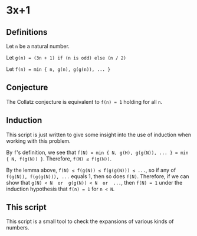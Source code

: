 # 3x+1

## Definitions

Let `n` be a natural number.

Let `g(n) = (3n + 1) if (n is odd) else (n / 2)`

Let `f(n) = min { n, g(n), g(g(n)), ... }`

## Conjecture

The Collatz conjecture is equivalent to `f(n) = 1` holding for all `n`.

## Induction

This script is just written to give some insight into the use of induction when working with this problem.

By `f`'s definition, we see that `f(N) = min { N, g(H), g(g(N)), ... } = min { N, f(g(N)) }`. Therefore, `f(N) ≤ f(g(N))`.

By the lemma above, `f(N) ≤ f(g(N)) ≤ f(g(g(N))) ≤ ...`, so if any of `f(g(N)), f(g(g(N))), ...` equals 1, then so does `f(N)`. Therefore, if we can show that `g(N) < N  or  g(g(N)) < N  or  ...`, then `f(N) = 1` under the induction hypothesis that `f(n) = 1` for `n < N`.

## This script

This script is a small tool to check the expansions of various kinds of numbers.

